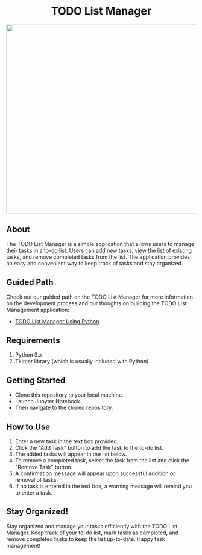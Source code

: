 # <h1 align="center">TODO List Manager</h1>

<div align="center">
<img src="https://github.com/CodeStudio-Content/Python-Project-Video/blob/main/Task-recorder.gif?raw=true"  width="800" height="500">  
</div>

## About

The TODO List Manager is a simple application that allows users to manage their tasks in a to-do list. Users can add new tasks, view the list of existing tasks, and remove completed tasks from the list. The application provides an easy and convenient way to keep track of tasks and stay organized.

## Guided Path

Check out our guided path on the TODO List Manager for more information on the development process and our thoughts on building the TODO List Management application:

* [TODO List Manager Using Python](https://www.codingninjas.com/studio/guided-paths/python-projects/content/577062/offering/8920014).

## Requirements

1. Python 3.x
2. Tkinter library (which is usually included with Python)

## Getting Started

* Clone this repository to your local machine.
* Launch Jupyter Notebook.
* Then navigate to the cloned repository.

## How to Use

1. Enter a new task in the text box provided.
2. Click the "Add Task" button to add the task to the to-do list.
3. The added tasks will appear in the list below.
4. To remove a completed task, select the task from the list and click the "Remove Task" button.
5. A confirmation message will appear upon successful addition or removal of tasks.
6. If no task is entered in the text box, a warning message will remind you to enter a task.

## Stay Organized!

Stay organized and manage your tasks efficiently with the TODO List Manager. Keep track of your to-do list, mark tasks as completed, and remove completed tasks to keep the list up-to-date. Happy task management!


